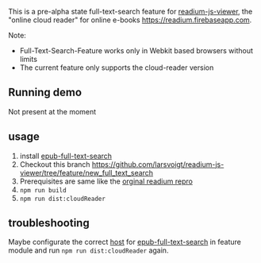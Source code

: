 This is a pre-alpha state full-text-search feature for  [readium-js-viewer](https://github.com/readium/readium-js-viewer/), the "online cloud reader" for online e-books https://readium.firebaseapp.com.

Note:  
* Full-Text-Search-Feature works only in Webkit based browsers without limits
* The current feature only supports the cloud-reader version

## Running demo
Not present at the moment 

##  usage

1. install [epub-full-text-search](https://github.com/larsvoigt/epub-full-text-search)
2. Checkout this branch https://github.com/larsvoigt/readium-js-viewer/tree/feature/new_full_text_search
3. Prerequisites are same like the [orginal readium repro](https://github.com/readium/readium-js-viewer/tree/develop#development)
4.  ```npm run build```
5.  ``` npm run dist:cloudReader ```

## troubleshooting 

Maybe configurate the correct [host](https://github.com/larsvoigt/readium-js-viewer/blob/feature/new_full_text_search/src/js/FullTextSearch.js#L32) for [epub-full-text-search](https://github.com/larsvoigt/epub-full-text-search) in feature module and run  ``` npm run dist:cloudReader ``` again.
 
